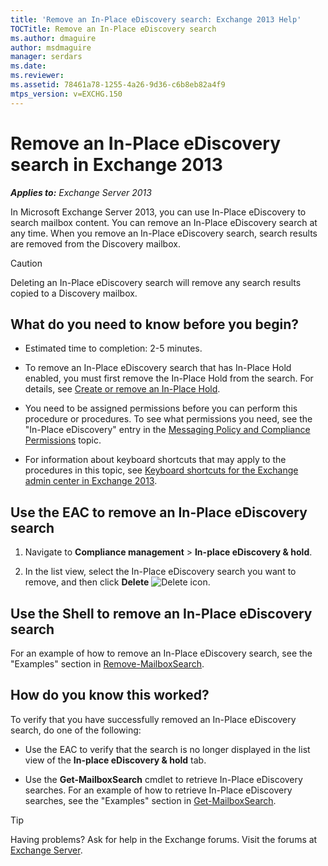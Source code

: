 ```yaml
---
title: 'Remove an In-Place eDiscovery search: Exchange 2013 Help'
TOCTitle: Remove an In-Place eDiscovery search
ms.author: dmaguire
author: msdmaguire
manager: serdars
ms.date: 
ms.reviewer: 
ms.assetid: 78461a78-1255-4a26-9d36-c6b8eb82a4f9
mtps_version: v=EXCHG.150
---
```


# Remove an In-Place eDiscovery search in Exchange 2013

_**Applies to:** Exchange Server 2013_

In Microsoft Exchange Server 2013, you can use In-Place eDiscovery to search mailbox content. You can remove an In-Place eDiscovery search at any time. When you remove an In-Place eDiscovery search, search results are removed from the Discovery mailbox.

> [!CAUTION]
> Deleting an In-Place eDiscovery search will remove any search results copied to a Discovery mailbox.

## What do you need to know before you begin?

- Estimated time to completion: 2-5 minutes.

- To remove an In-Place eDiscovery search that has In-Place Hold enabled, you must first remove the In-Place Hold from the search. For details, see [Create or remove an In-Place Hold](create-or-remove-in-place-holds-exchange-2013-help.md).

- You need to be assigned permissions before you can perform this procedure or procedures. To see what permissions you need, see the "In-Place eDiscovery" entry in the [Messaging Policy and Compliance Permissions](http://technet.microsoft.com/library/ec4d3b9f-b85a-4cb9-95f5-6fc149c3899b.aspx) topic.

- For information about keyboard shortcuts that may apply to the procedures in this topic, see [Keyboard shortcuts for the Exchange admin center in Exchange 2013](keyboard-shortcuts-in-the-exchange-admin-center-2013-help.md).

## Use the EAC to remove an In-Place eDiscovery search

1. Navigate to **Compliance management** \> **In-place eDiscovery & hold**.

2. In the list view, select the In-Place eDiscovery search you want to remove, and then click **Delete** ![Delete icon](images/ITPro_EAC_DeleteIcon.gif).

## Use the Shell to remove an In-Place eDiscovery search

For an example of how to remove an In-Place eDiscovery search, see the "Examples" section in [Remove-MailboxSearch](http://technet.microsoft.com/library/8d97c7d0-da13-492c-9efc-3646b7bf173a.aspx).

## How do you know this worked?

To verify that you have successfully removed an In-Place eDiscovery search, do one of the following:

- Use the EAC to verify that the search is no longer displayed in the list view of the **In-place eDiscovery & hold** tab.

- Use the **Get-MailboxSearch** cmdlet to retrieve In-Place eDiscovery searches. For an example of how to retrieve In-Place eDiscovery searches, see the "Examples" section in [Get-MailboxSearch](http://technet.microsoft.com/library/a2f3ab70-6ec6-4c06-b862-f32d498c3ef8.aspx).

> [!TIP]
> Having problems? Ask for help in the Exchange forums. Visit the forums at [Exchange Server](https://go.microsoft.com/fwlink/p/?linkId=60612).

